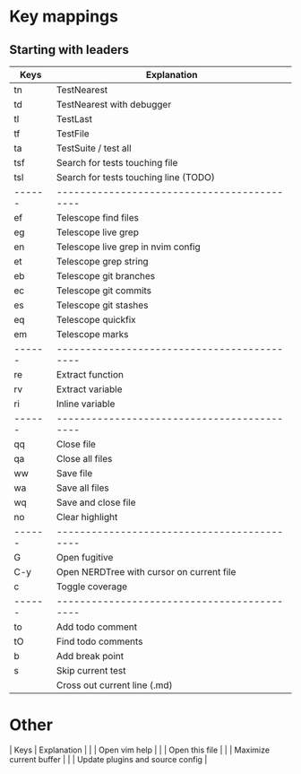 # Key mappings
## Starting with leaders
| Keys | Explanation                               |
|------|-------------------------------------------|
| tn   | TestNearest                               |
| td   | TestNearest with debugger                 |
| tl   | TestLast                                  |
| tf   | TestFile                                  |
| ta   | TestSuite / test all                      |
| tsf  | Search for tests touching file            |
| tsl  | Search for tests touching line (TODO)     |
|------|-------------------------------------------|
| ef   | Telescope find files                      |
| eg   | Telescope live grep                       |
| en   | Telescope live grep in nvim config        |
| et   | Telescope grep string                     |
| eb   | Telescope git branches                    |
| ec   | Telescope git commits                     |
| es   | Telescope git stashes                     |
| eq   | Telescope quickfix                        |
| em   | Telescope marks                           |
|------|-------------------------------------------|
| re   | Extract function                          |
| rv   | Extract variable                          |
| ri   | Inline variable                           |
|------|-------------------------------------------|
| qq   | Close file                                |
| qa   | Close all files                           |
| ww   | Save file                                 |
| wa   | Save all files                            |
| wq   | Save and close file                       |
| no   | Clear highlight                           |
|------|-------------------------------------------|
| G    | Open fugitive                             |
| C-y  | Open NERDTree with cursor on current file |
| c    | Toggle coverage                           |
|------|-------------------------------------------|
| to   | Add todo comment                          |
| tO   | Find todo comments                        |
| b    | Add break point                           |
| s    | Skip current test                         |
| <CR> | Cross out current line (.md)              |

# Other
| Keys | Explanation                               |
| <F1> | Open vim help                             |
| <F2> | Open this file                            |
| <F3> | Maximize current buffer                   |
| <F4> | Update plugins and source config          |
